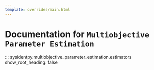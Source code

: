 ```yaml
---
template: overrides/main.html
---
```


# Documentation for `Multiobjective Parameter Estimation`

::: sysidentpy.multiobjective_parameter_estimation.estimators
      show_root_heading: false